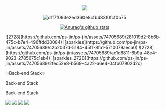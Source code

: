 <div align="center"><a href="https://hits.seeyoufarm.com"><img src="https://hits.seeyoufarm.com/api/count/incr/badge.svg?url=https%3A%2F%2Fgithub.com%2Fps-jin&count_bg=%23FFC4D0&title_bg=%23FF90A9&icon=smugmug.svg&icon_color=%23FFFFFF&title=hello&edge_flat=false"/></a>


![d1f7f093e2ed360e8cfb483f0fcf0b75](https://github.com/ps-jin/ps-jin/assets/74705689/0ee99cc7-bc66-4f9a-aa4f-155a861de0c9)


[![Anurag's github stats](https://github-readme-stats.vercel.app/api?username=ps-jin)](https://github.com/anuraghazra/github-readme-stats)
</div>
![2728](https://github.com/ps-jin/ps-jin/assets/74705689/281019d2-8b6b-475c-b7e4-496ffdd30084)
![sparkles](https://github.com/ps-jin/ps-jin/assets/74705689/c2b2037d-5184-45f1-8fa1-5710079aeca0)
![2728](https://github.com/ps-jin/ps-jin/assets/74705689/ac1d8811-6b9a-48e4-9023-2785675c1eb4)
![sparkles_2728](https://github.com/ps-jin/ps-jin/assets/74705689/2fec52e8-b569-4a22-a6e4-04fb07902d2c)

<div>
  <p>✨Back-end Stack✨</p>
  <div>
    
  </div>
</div>

<div>
  <p>Back-end Stack</p>
<div>
    
</div>
</div>

<div>
  <p>Back-end Stack</p>
  <div>
    
</div>
</div>

<img src="https://img.shields.io/badge/PHP-777BB4?style=flat-square&logo=PHP&logoColor=white"/>
<img src="https://img.shields.io/badge/Codeigniter-EF4223?style=flat-square&logo=Codeigniter&logoColor=white"/>
<img src="https://img.shields.io/badge/Linux-FCC624?style=flat-square&logo=Linux&logoColor=white"/>
<img src="https://img.shields.io/badge/Ubuntu-E95420?style=flat-square&logo=Ubuntu&logoColor=white"/>
